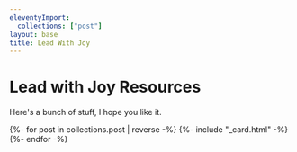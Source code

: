 ```yaml
---
eleventyImport:
  collections: ["post"]
layout: base
title: Lead With Joy
---
```


# Lead with Joy Resources

Here's a bunch of stuff, I hope you like it.

<div class="card-container">
  {%- for post in collections.post | reverse -%}
    {%- include "_card.html" -%}
  {%- endfor -%}
</div>
